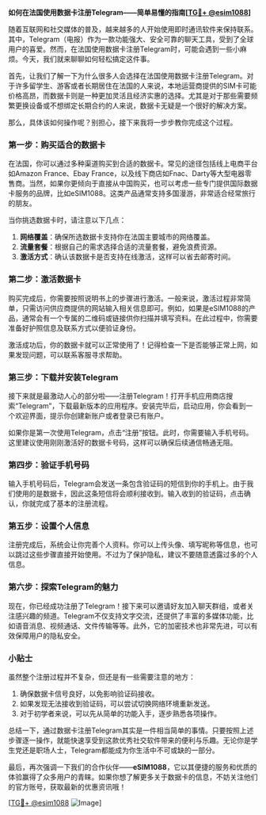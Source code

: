 **如何在法国使用数据卡注册Telegram——简单易懂的指南[[TG💪+ @esim1088](https://t.me/s/esim1088)]**

随着互联网和社交媒体的普及，越来越多的人开始使用即时通讯软件来保持联系。其中，Telegram（电报）作为一款功能强大、安全可靠的聊天工具，受到了全球用户的喜爱。然而，在法国使用数据卡注册Telegram时，可能会遇到一些小麻烦。今天，我们就来聊聊如何轻松搞定这件事。

首先，让我们了解一下为什么很多人会选择在法国使用数据卡注册Telegram。对于许多留学生、游客或者长期居住在法国的人来说，本地运营商提供的SIM卡可能价格高昂，而数据卡则是一种更加灵活且经济实惠的选择。尤其是对于那些需要频繁更换设备或不想绑定长期合约的人来说，数据卡无疑是一个很好的解决方案。

那么，具体该如何操作呢？别担心，接下来我将一步步教你完成这个过程。

### 第一步：购买适合的数据卡

在法国，你可以通过多种渠道购买到合适的数据卡。常见的途径包括线上电商平台如Amazon France、Ebay France，以及线下商店如Fnac、Darty等大型电器零售商。当然，如果你更倾向于直接从中国购买，也可以考虑一些专门提供国际数据卡服务的品牌，比如eSIM1088。这类产品通常支持多国漫游，非常适合经常旅行的朋友。

当你挑选数据卡时，请注意以下几点：
1. **网络覆盖**：确保所选数据卡支持你在法国主要城市的网络覆盖。
2. **流量套餐**：根据自己的需求选择合适的流量套餐，避免浪费资源。
3. **激活方式**：确认该数据卡是否支持在线激活，这样可以省去邮寄时间。

### 第二步：激活数据卡

购买完成后，你需要按照说明书上的步骤进行激活。一般来说，激活过程非常简单，只需访问供应商提供的网站输入相关信息即可。例如，如果是eSIM1088的产品，通常会有一个专属的二维码或链接供你扫描并填写资料。在此过程中，你需要准备好护照信息及联系方式以便验证身份。

激活成功后，你的数据卡就可以正常使用了！记得检查一下是否能够正常上网，如果发现问题，可以联系客服寻求帮助。

### 第三步：下载并安装Telegram

接下来就是最激动人心的部分啦——注册Telegram！打开手机应用商店搜索“Telegram”，下载最新版本的应用程序。安装完毕后，启动应用，你会看到一个欢迎界面，提示你创建新账户或者登录已有账户。

如果你是第一次使用Telegram，点击“注册”按钮。此时，你需要输入手机号码。这里建议使用刚刚激活好的数据卡号码，这样可以确保后续通信畅通无阻。

### 第四步：验证手机号码

输入手机号码后，Telegram会发送一条包含验证码的短信到你的手机上。由于我们使用的是数据卡，因此这条短信将会顺利接收到。输入收到的验证码，点击确认，你就完成了基本的注册流程。

### 第五步：设置个人信息

注册完成后，系统会让你完善个人资料。你可以上传头像、填写昵称等信息，也可以跳过这些步骤直接开始使用。不过为了保护隐私，建议不要随意透露过多的个人信息。

### 第六步：探索Telegram的魅力

现在，你已经成功注册了Telegram！接下来可以邀请好友加入聊天群组，或者关注感兴趣的频道。Telegram不仅支持文字交流，还提供了丰富的多媒体功能，比如语音消息、视频通话、文件传输等等。此外，它的加密技术也非常先进，可以有效保障用户的隐私安全。

### 小贴士

虽然整个注册过程并不复杂，但还是有一些需要注意的地方：
1. 确保数据卡信号良好，以免影响验证码接收。
2. 如果发现无法接收到验证码，可以尝试切换网络环境重新发送。
3. 对于初学者来说，可以先从简单的功能入手，逐步熟悉各项操作。

总结一下，通过数据卡注册Telegram其实是一件相当简单的事情。只要按照上述步骤逐一操作，就能快速享受到这款优秀社交软件带来的便利与乐趣。无论你是学生党还是职场人士，Telegram都能成为你生活中不可或缺的一部分。

最后，再次强调一下我们的合作伙伴——**eSIM1088**，它以其便捷的服务和优质的体验赢得了众多用户的青睐。如果你想了解更多关于数据卡的信息，不妨关注他们的官方账号，获取最新的优惠资讯哦！

[[TG💪+ @esim1088](https://t.me/s/esim1088) ![Image](https://i.postimg.cc/4NQfJmqS/Snipaste-2025-05-13-00-14-12.png)]
